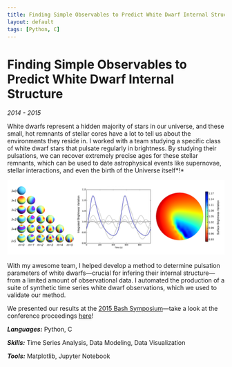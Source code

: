 ```yaml
---
title: Finding Simple Observables to Predict White Dwarf Internal Structure.
layout: default
tags: [Python, C]
---
```


# Finding Simple Observables to Predict White Dwarf Internal Structure

*2014 - 2015*

White dwarfs represent a hidden majority of stars in our universe, and these small, hot remnants of stellar cores have a lot to tell us about the environments they reside in. I worked with a team studying a specific class of white dwarf stars that pulsate regularly in brightness. By studying their pulsations, we can recover extremely precise ages for these stellar remnants, which can be used to date astrophysical events like supernovae, stellar interactions, and even the birth of the Universe itself*!*

![Pulsating White Dwarf Diagrams](/assets/img/WD-collage.svg)

With my awesome team, I helped develop a method to determine pulsation parameters of white dwarfs—crucial for infering their internal structure—from a limited amount of observational data. I automated the production of a suite of synthetic time series white dwarf observations, which we used to validate our method.

We presented our results at the <a href="https://www.as.utexas.edu/new_horizons/bash15/" target="_blank">2015 Bash Symposium</a>—take a look at the conference proceedings <a href="https://pos.sissa.it/261/016/pdf" target="_blank">here</a>!

***Languages:*** Python, C

***Skills:*** Time Series Analysis, Data Modeling, Data Visualization

***Tools:*** Matplotlib, Jupyter Notebook